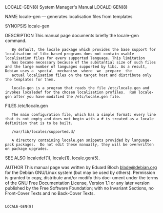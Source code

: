 LOCALE-GEN(8)                                                                           System Manager's Manual                                                                          LOCALE-GEN(8)

NAME
       locale-gen — generates localisation files from templates

SYNOPSIS
       locale-gen

DESCRIPTION
       This manual page documents briefly the locale-gen command.

       By default, the locale package which provides the base support for localisation of libc-based programs does not contain usable localisation files for every supported language. This limitation
       has became necessary because of the substantial size of such files and the large number of languages supported by libc. As a result, Debian uses a  special  mechanism  where  we  prepare  the
       actual localisation files on the target host and distribute only the templates for them.

       locale-gen is a program that reads the file /etc/locale.gen and invokes localedef for the chosen localisation profiles.  Run locale-gen after you have modified the /etc/locale.gen file.

FILES
       /etc/locale.gen

       The main configuration file, which has a simple format: every line that is not empty and does not begin with a # is treated as a locale definition that is to be built.

       /var/lib/locales/supported.d/

       A directory containing locale.gen snippets provided by language-pack packages.  Do not edit these manually, they will be overwritten on package upgrades.

SEE ALSO
       localedef(1), locale(1), locale.gen(5).

AUTHOR
       This manual page was written by Eduard Bloch <blade@debian.org> for the Debian GNU/Linux system (but may be used by others).  Permission is granted to copy, distribute and/or modify this doc‐
       ument under the terms of the GNU Free Documentation License, Version 1.1 or any later version published by the Free Software Foundation; with no Invariant Sections, no Front-Cover  Texts  and
       no Back-Cover Texts.

                                                                                                                                                                                         LOCALE-GEN(8)
